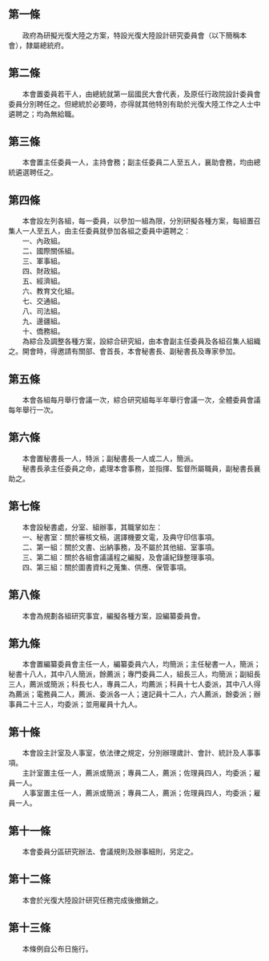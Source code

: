 第一條 
-------
　　政府為研擬光復大陸之方案，特設光復大陸設計研究委員會（以下簡稱本會），隸屬總統府。  


第二條 
-------
　　本會置委員若干人，由總統就第一屆國民大會代表，及原任行政院設計委員會委員分別聘任之。但總統於必要時，亦得就其他特別有助於光復大陸工作之人士中遴聘之；均為無給職。  


第三條 
-------
　　本會置主任委員一人，主持會務；副主任委員二人至五人，襄助會務，均由總統遴選聘任之。  


第四條 
-------
　　本會設左列各組，每一委員，以參加一組為限，分別研擬各種方案，每組置召集人一人至五人，由主任委員就參加各組之委員中遴聘之：  
　　一、內政組。  
　　二、國際關係組。  
　　三、軍事組。  
　　四、財政組。  
　　五、經濟組。  
　　六、教育文化組。  
　　七、交通組。  
　　八、司法組。  
　　九、邊疆組。  
　　十、僑務組。  
　　為綜合及調整各種方案，設綜合研究組，由本會副主任委員及各組召集人組織之。開會時，得邀請有關部、會首長，本會秘書長、副秘書長及專家參加。  


第五條 
-------
　　本會各組每月舉行會議一次，綜合研究組每半年舉行會議一次，全體委員會議每年舉行一次。  


第六條 
-------
　　本會置秘書長一人，特派；副秘書長一人或二人，簡派。  
　　秘書長承主任委員之命，處理本會事務，並指揮、監督所屬職員，副秘書長襄助之。  


第七條 
-------
　　本會設秘書處，分室、組辦事，其職掌如左：  
　　一、秘書室：關於審核文稿，選譯機要文電，及典守印信事項。  
　　二、第一組：關於文書、出納事務，及不屬於其他組、室事項。  
　　三、第二組：關於各組會議議程之編擬，及會議紀錄整理事項。  
　　四、第三組：關於圖書資料之蒐集、供應、保管事項。  


第八條 
-------
　　本會為規劃各組研究事宜，編擬各種方案，設編纂委員會。  


第九條 
-------
　　本會置編纂委員會主任一人，編纂委員六人，均簡派；主任秘書一人，簡派；秘書十八人，其中八人簡派，餘薦派；專門委員二人，組長三人，均簡派；副組長三人，薦派或簡派；科長七人，專員二人，均薦派；科員十七人委派，其中八人得為薦派；電務員二人，薦派、委派各一人；速記員十二人，六人薦派，餘委派；辦事員二十三人，均委派；並用雇員十九人。  


第十條 
-------
　　本會設主計室及人事室，依法律之規定，分別辦理歲計、會計、統計及人事事項。  
　　主計室置主任一人，薦派或簡派；專員二人，薦派；佐理員四人，均委派；雇員一人。  
　　人事室置主任一人，薦派或簡派；專員二人，薦派；佐理員四人，均委派；雇員一人。  


第十一條 
---------
　　本會委員分區研究辦法、會議規則及辦事細則，另定之。  


第十二條 
---------
　　本會於光復大陸設計研究任務完成後撤銷之。  


第十三條 
---------
　　本條例自公布日施行。